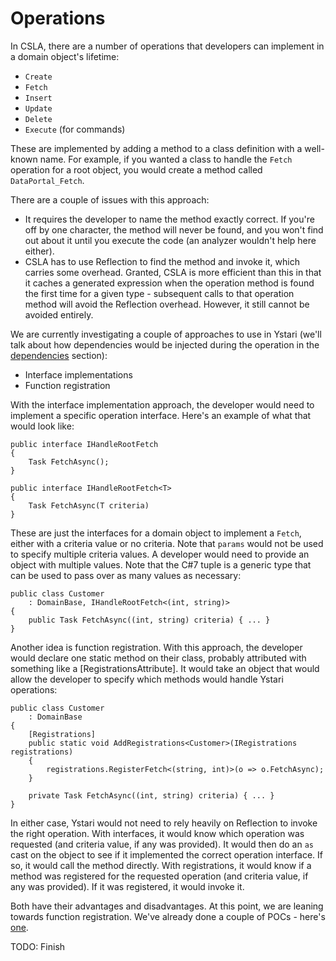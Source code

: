 # Operations

In CSLA, there are a number of operations that developers can implement in a domain object's lifetime:

* `Create`
* `Fetch`
* `Insert`
* `Update`
* `Delete`
* `Execute` (for commands)

These are implemented by adding a method to a class definition with a well-known name. For example, if you wanted a class to handle the `Fetch` operation for a root object, you would create a method called `DataPortal_Fetch`.

There are a couple of issues with this approach:

* It requires the developer to name the method exactly correct.  If you're off by one character, the method will never be found, and you won't find out about it until you execute the code (an analyzer wouldn't help here either).
* CSLA has to use Reflection to find the method and invoke it, which carries some overhead. Granted, CSLA is more efficient than this in that it caches a generated expression when the operation method is found the first time for a given type - subsequent calls to that operation method will avoid the Reflection overhead. However, it still cannot be avoided entirely.

We are currently investigating a couple of approaches to use in Ystari (we'll talk about how dependencies would be injected during the operation in the [dependencies](dependencies.md) section):

* Interface implementations
* Function registration  

With the interface implementation approach, the developer would need to implement a specific operation interface. Here's an example of what that would look like:

```
public interface IHandleRootFetch
{
    Task FetchAsync();
}

public interface IHandleRootFetch<T>
{
    Task FetchAsync(T criteria)
}
```

These are just the interfaces for a domain object to implement a `Fetch`, either with a criteria value or no criteria. Note that `params` would not be used to specify multiple criteria values. A developer would need to provide an object with multiple values. Note that the C#7 tuple is a generic type that can be used to pass over as many values as necessary:

```
public class Customer
    : DomainBase, IHandleRootFetch<(int, string)>
{
    public Task FetchAsync((int, string) criteria) { ... }    
}
```

Another idea is function registration. With this approach, the developer would declare one static method on their class, probably attributed with something like a [RegistrationsAttribute]. It would take an object that would allow the developer to specify which methods would handle Ystari operations:

```
public class Customer
    : DomainBase
{
    [Registrations]
    public static void AddRegistrations<Customer>(IRegistrations registrations)
    {
        registrations.RegisterFetch<(string, int)>(o => o.FetchAsync);
    }    

    private Task FetchAsync((int, string) criteria) { ... }
}
```

In either case, Ystari would not need to rely heavily on Reflection to invoke the right operation. With interfaces, it would know which operation was requested (and criteria value, if any was provided). It would then do an `as` cast on the object to see if it implemented the correct operation interface. If so, it would call the method directly. With registrations, it would know if a method was registered for the requested operation (and criteria value, if any was provided). If it was registered, it would invoke it.

Both have their advantages and disadvantages. At this point, we are leaning towards function registration. We've already done a couple of POCs - here's [one](https://github.com/keithdv/FunctionalMethodInjection2).

TODO: Finish